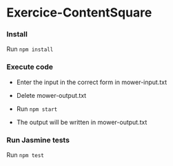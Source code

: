# Exercice-ContentSquare

### Install
Run ```npm install```

### Execute code
- Enter the input in the correct form in mower-input.txt

- Delete mower-output.txt

- Run ```npm start```

- The output will be written in mower-output.txt


### Run Jasmine tests
Run ```npm test```
